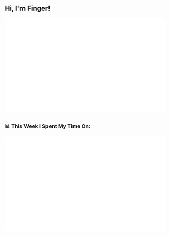 <h2> Hi, I'm Finger!</h2>

<img align="right" src="https://raw.githubusercontent.com/spianmo/github-stats/master/generated/overview.svg#gh-light-mode-only">

<!-- <img align="right" height="160em" src="https://github-readme-stats-eight-theta.vercel.app/api/top-langs/?username=spianmo&layout=compact&langs_count=8&theme=algolia"/>	 -->
	
```go
package main

type Me struct {
	Name   string
	Job    string
	Code   string
	Skills string
}

func main() {
	me := &Me{
		Name:   "Finger",
		Job:    "Client-side Engineer",
		Code:   "Java and C++ and Others",
		Skills: "Android Security NLP ^o^",
	}
	_ = me
}
```


<h3>📊 This Week I Spent My Time On:</h3>
<img align='right' src="https://raw.githubusercontent.com/spianmo/github-stats/master/generated/languages.svg#gh-light-mode-only">

<!--START_SECTION:waka-->

```text
Python                   29 hrs 43 mins  ████████████████████▓░░░░   82.32 %
Qt Style Sheets file     3 hrs 56 mins   ██▓░░░░░░░░░░░░░░░░░░░░░░   10.93 %
Qt UI file               1 hr 38 mins    █░░░░░░░░░░░░░░░░░░░░░░░░   04.54 %
JSON                     24 mins         ▒░░░░░░░░░░░░░░░░░░░░░░░░   01.15 %
AlibabaCloudROS (JSON)   5 mins          ░░░░░░░░░░░░░░░░░░░░░░░░░   00.27 %
HTML                     4 mins          ░░░░░░░░░░░░░░░░░░░░░░░░░   00.19 %
```

<!--END_SECTION:waka-->
